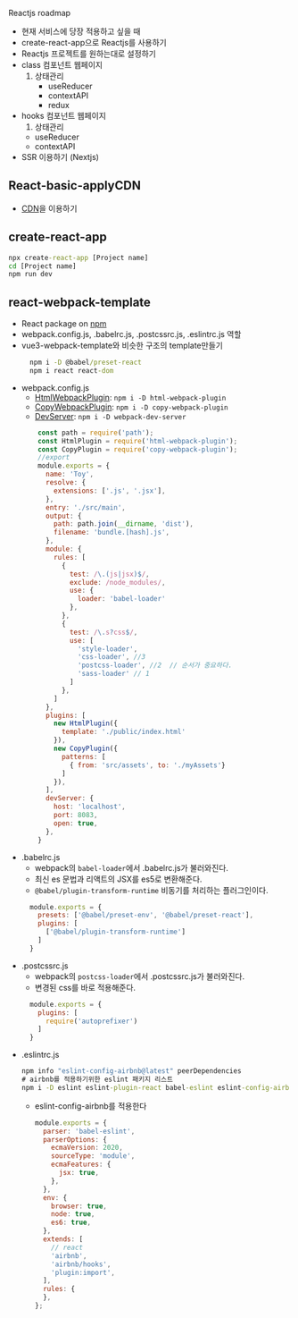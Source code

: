 Reactjs roadmap
- 현재 서비스에 당장 적용하고 싶을 때
- create-react-app으로 Reactjs를 사용하기
- Reactjs 프로젝트를 원하는대로 설정하기
- class 컴포넌트 웹페이지   
  1. 상태관리
      - useReducer
      - contextAPI
      - redux
- hooks 컴포넌트 웹페이지
  1. 상태관리   
  - useReducer
  - contextAPI
- SSR 이용하기 (Nextjs)

## React-basic-applyCDN
- [CDN](https://reactjs.org/docs/cdn-links.html)을 이용하기
## create-react-app
```cmd
npx create-react-app [Project name]
cd [Project name]
npm run dev
```
## react-webpack-template 
- React package on [npm](https://www.npmjs.com/package/react)
- webpack.config.js, .babelrc.js, .postcssrc.js, .eslintrc.js 역할
- vue3-webpack-template와 비슷한 구조의 template만들기
  ```cmd
    npm i -D @babel/preset-react 
    npm i react react-dom
  ```
- webpack.config.js
  - [HtmlWebpackPlugin](https://webpack.kr/plugins/html-webpack-plugin/#root): ```npm i -D html-webpack-plugin```
  - [CopyWebpackPlugin](https://webpack.kr/plugins/copy-webpack-plugin/#root): ```npm i -D copy-webpack-plugin```
  - [DevServer](https://webpack.kr/configuration/dev-server/): ```npm i -D webpack-dev-server```
  ```js
      const path = require('path');
      const HtmlPlugin = require('html-webpack-plugin');
      const CopyPlugin = require('copy-webpack-plugin');
      //export
      module.exports = {
        name: 'Toy',
        resolve: {
          extensions: ['.js', '.jsx'], 
        },
        entry: './src/main',
        output: {
          path: path.join(__dirname, 'dist'), 
          filename: 'bundle.[hash].js', 
        },
        module: {
          rules: [
            {
              test: /\.(js|jsx)$/,
              exclude: /node_modules/,
              use: {
                loader: 'babel-loader'
              },
            },
            {
              test: /\.s?css$/,
              use: [
                'style-loader',
                'css-loader', //3
                'postcss-loader', //2  // 순서가 중요하다.
                'sass-loader' // 1
              ]
            },
          ]
        },
        plugins: [
          new HtmlPlugin({
            template: './public/index.html'
          }),
          new CopyPlugin({
            patterns: [
              { from: 'src/assets', to: './myAssets'}
            ]
          }),
        ],
        devServer: {
          host: 'localhost',
          port: 8083,
          open: true,
        },
      } 

  ```
- .babelrc.js    
  - webpack의 ```babel-loader```에서 .babelrc.js가 불러와진다.
  - 최신 es 문법과 리액트의 JSX를 es5로 변환해준다.
  - ```@babel/plugin-transform-runtime``` 비동기를 처리하는 플러그인이다.
  ```js
    module.exports = {
      presets: ['@babel/preset-env', '@babel/preset-react'], 
      plugins: [
        ['@babel/plugin-transform-runtime']
      ]
    }
  ```
- .postcssrc.js   
  - webpack의 ```postcss-loader```에서 .postcssrc.js가 불러와진다.
  - 변경된 css를 바로 적용해준다.
  ```js
    module.exports = {
      plugins: [
        require('autoprefixer')
      ]
    }
  ```
- .eslintrc.js
  ```cmd
  npm info "eslint-config-airbnb@latest" peerDependencies
  # airbnb를 적용하기위한 eslint 패키지 리스트
  npm i -D eslint eslint-plugin-react babel-eslint eslint-config-airbnb eslint-plugin-import eslint-plugin-jsx-a11y eslint-plugin-react-hooks

  ```
  - eslint-config-airbnb를 적용한다 
    ```js
    module.exports = {
      parser: 'babel-eslint',
      parserOptions: {
        ecmaVersion: 2020,
        sourceType: 'module',
        ecmaFeatures: {
          jsx: true,
        },
      },
      env: {
        browser: true,
        node: true,
        es6: true,
      },
      extends: [
        // react
        'airbnb',
        'airbnb/hooks',
        'plugin:import',
      ],
      rules: {
      },
    };

    ```

## 